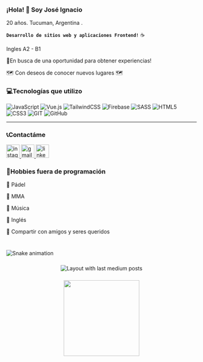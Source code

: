 ### ¡Hola! :wave: Soy José Ignacio
20 años. Tucuman, Argentina .

**`Desarrollo de sitios web y aplicaciones Frontend!`** :coffee:

Ingles A2 - B1

🚀En busca de una oportunidad para obtener experiencias! 

🗺️ Con deseos de conocer nuevos lugares 🗺️

<h3 align="left">💻Tecnologías que utilizo</h3>

![JavaScript](https://img.shields.io/badge/javascript-%23323330.svg?style=for-the-badge&logo=javascript&logoColor=%23F7DF1E) ![Vue.js](https://img.shields.io/badge/vuejs-%2335495e.svg?style=for-the-badge&logo=vuedotjs&logoColor=%234FC08D) ![TailwindCSS](https://img.shields.io/badge/tailwindcss-%2338B2AC.svg?style=for-the-badge&logo=tailwind-css&logoColor=white) ![Firebase](https://img.shields.io/badge/firebase-%23039BE5.svg?style=for-the-badge&logo=firebase) ![SASS](https://img.shields.io/badge/SASS-hotpink.svg?style=for-the-badge&logo=SASS&logoColor=white) ![HTML5](https://img.shields.io/badge/html5-%23E34F26.svg?style=for-the-badge&logo=html5&logoColor=white) ![CSS3](https://img.shields.io/badge/css3-%231572B6.svg?style=for-the-badge&logo=css3&logoColor=white) ![GIT](https://img.shields.io/badge/Git-fc6d26?style=for-the-badge&logo=git&logoColor=white) ![GitHub](https://img.shields.io/badge/GitHub-%23121011.svg?style=for-the-badge&logo=github&logoColor=white)


---

<h3 align="left">📞Contactáme</h3>
<div align="left">
  <a href="https://www.instagram.com/puly___garcia/" target="_blank">
    <img src="https://img.shields.io/static/v1?message=Instagram&logo=instagram&label=&color=E4405F&logoColor=white&labelColor=&style=for-the-badge" height="35" alt="instagram logo"  />
  </a>
  <a href="pulygarcia09@gmail.com" target="_blank">
    <img src="https://img.shields.io/static/v1?message=Gmail&logo=gmail&label=&color=D14836&logoColor=white&labelColor=&style=for-the-badge" height="35" alt="gmail logo"  />
  </a>
  <a href="https://www.linkedin.com/in/jose-ignacio-robledo-puly-008661239/" target="_blank">
    <img src="https://img.shields.io/static/v1?message=LinkedIn&logo=linkedin&label=&color=0077B5&logoColor=white&labelColor=&style=for-the-badge" height="35" alt="linkedin logo"  />
  </a>
</div>

<h3 align="left">🎸Hobbies fuera de programación</h3>
  
  🎾 Pádel
  
  🥊 MMA

  🎵 Música
  
  📖 Inglés
  
  🍕 Compartir con amigos y seres queridos



###

<br clear="both">

<img src="https://raw.githubusercontent.com/pulygarcia/pulygarcia/output/snake.svg" alt="Snake animation" />

###

<div align="center">
  <img src="https://github-read-medium-git-main.pahlevikun.vercel.app/latest?limit=4" alt="Layout with last medium posts"  />
</div>


###

<div align="center">
  <img height="200" src="https://i.imgflip.com/65efzo.gif"  />
</div>

###
